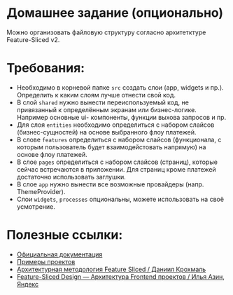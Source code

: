# Домашнее задание (опционально)

Можно организовать файловую структуру согласно архитетктуре Feature-Sliced v2.

# Требования:
* Необходимо в корневой папке `src` создать слои (app, widgets и пр.). Определить к каким слоям лучше отнести свой код.
* В слой `shared` нужно вынести переиспользуемый код, не привязанный к определённым экранам или бизнес-логике. Например основные ui- компоненты, функции выхова запросов и пр.
* Для слоя `entities` необходимо определиться с набором слайсов (бизнес-сущностей) на основе выбранного флоу платежей.
* В слове `features` определиться с набором слайсов (функционала, с которым пользователь будет взаимодейстовать напрямую) на основе флоу платежей.
* В слое `pages` определиться с набором слайсов (страниц), которые сейчас встречаются в приложении. Для страниц кроме платежей достаточно использовать заглушки.
* В слое `app` нужно вынести все возможные провайдеры (напр. ThemeProvider).
* Слои `widgets`, `processes` опциональны, можете использовать на своё усмотрение.

# Полезные ссылки:
* [Официальная документация](https://feature-sliced.design/docs)
* [Примеры проектов](https://feature-sliced.design/examples)
* [Архитектурная методология Feature Sliced / Даниил Крохмаль](https://www.youtube.com/watch?v=BEMx3iAHP2I)
* [Feature-Sliced Design — Архитектура Frontend проектов / Илья Азин, Яндекс](https://www.youtube.com/watch?v=af-PD2yIUiU)
